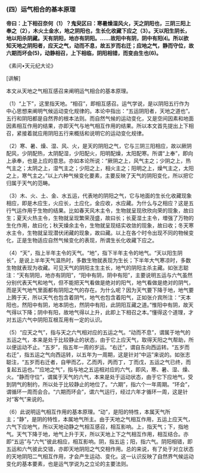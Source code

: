 ### (四）运气相合的基本原理

**帝曰：上下相召奈何（1）？鬼臾区曰：寒暑燥湿风火，天之阴阳也，三阴三阳上奉之（2），木火土金水，地之阴阳也，生长化收藏下应之（3）。天以阳生阴长，地以阳杀阴藏。天有阴阳，地亦有阴阳。……故阳中有阴，阴中有阳⑷。所以欲知天地之阴阳者，应天之气，动而不息，故五岁而右迁；应地之气，静而守位，故六期而坏会(5)，动静相召，上下相临，阴阳相错，而变由生也(6)。**

《素问•天元纪大论》

[讲解]

本文从天地之气相互感召来阐明运气相合的基本原理。

（1）“上下”，这里指天地。“相召”，即相互感召。运气学说，是以阴阳五行作为中心思想来阐明气候运动变化规律的。本论中指出：“五运阴阳者，天地之道也”。五行和阴阳都是自然界的根本法则。而自然气候的运动变化，又是空间因素和地面因素相互作用的结果，亦即天气与地气相互作用的结果。所以本文首先提出上下相召，紧接着就应用阴阳五行来概括和说明它的运动变化规律。

（2）寒、暑、燥、湿、风、火，是天的阴阳之气，它与三阴三阳相应，故以厥阴配风，少阴配热，太阴配湿，少阳配火，阳明配燥，太阳配寒。所谓“上奉”，即向上承奉，也是上应的意思。亦如本论所说：“厥阴之上，风气主之；少阴之上，热气主之；太阴之上，湿气主之；少阳之上，相火主之；阳明之上，燥气主之，太阳之上，寒气主之。”以上六种气候变化要素，主要反映了天气的阴阳变化，所以把它归属于天气的范畴。

（3）木、火、土、金、水五运，代表地的阴阳之气，它与地面的生长化收藏现象相应，即是木应生，火应长，土应化，金应收，水应藏。为什么与之相应？这是五行气运作用于生物的结果。比如春天风木主令，生物就呈现欣欣向荣的现象，故曰生；夏天火热主令，生物就呈现繁荣茂盛，故曰长；长夏湿土主令，増强了万物的生化作用，故曰化；秋天燥余主令，生物就呈现结实收敛的现象，故曰收；冬天寒水主令，生物就呈现潜伏闭藏的现象，故曰藏。以上在各个时令出现不同的物候变化，正是生物适应自然气候变化的表现，所谓生长化收藏下应之。

（4）“天”，指上半年主令的天气。“地”，指下半年主令的地气。“天以阳生阴长”，是说上半年天气温热时，多数生物就表现为生长；下半年大气寒凉时，多数生物就表现为收藏。可见天气的阴阳主生主长，地气的阴阳主杀主藏。如张志聪注：“天有阴阳，地亦有阴阳”，“阳中有阴，阴中有阳”，主要说明五运与六气虽然分别代表天气和地气，但不能把天气看做是绝对的阳气，地气看做是绝对的阴气，而是天气地气里面都有阴阳之气的存在。为什么呢？因为天气要下降于地，地气要上腾于天，所以天气也包含着阴气，地气也包含着阳气，正如张介宾所注：“天本阳也，然阳中有阴，地本阴也，然阴中有阳，此阴阳互藏之道。”惟阳中有阴，故天气得以下降；阴中有阳，故地气得以上升，此即上下相召之本。”懂得这个道理，才对五运六气中阴阳互根互用有一定的认识。

（5）“应天之气”，指与天之六气相对应的五运之气。“动而不息”，谓属于地气的五运之气，本来是处于比较静止的状态，由于它上应天气，取得天阳之气帮助，所以便运动不止。“五岁”，指五年一周的岁运。“右迁”，谓自东向西运转。“五岁而右迁”，指五运之气向西运转，以五年为一周期，这是针对“中运”来说的。如张志聪注，“五岁而右迁者，自甲而乙，乙而丙，丙而丁，丁而戊，五运之气已终，而复起五运也。”“应地之气”，指与地之五运相对应的六气，即风，寒、暑、湿、燥、火。“静而守位”，谓属于天气的六气，本来是处于运动状态，由于它下应地气，受到阴气的制约，所以处于比较静止的地位了。“六期”，指六个一年周期。“环会”，谓循环一周而会合。“六期而环会”，谓六气运行，经过六年才循环一周，这是针对“客气”来说的。

（6）此说明运气相互作用的基本原理。“动”，是阳的特性，本属天气所主；“静”，是阴的特性，本属地气所主。由于天地之气相互作用，五运上应天气，六气下应地气，所以天地动静之气相互感召，相互影响。上，指天气；下，指地气。天气下降于地，地气上升于天，所以天地上下之气相互作用，相互结合。亦即“五运”与“六气”彼此相应，相互影响。阴，指五运；阳，指六气。阴阳相错，即五运和六气彼此交错，亦即天地阴阳之气交相作用。总的来说，有了处于对立状态的天地阴阳二气相互作用，才会产生运动、变化。这一认识反映了自然界气候运动变化的基本要素，也是运气学说为之立论的主要法则。
